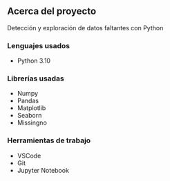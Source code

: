 ## **Acerca del proyecto**

Detección y exploración de datos faltantes con Python

### **Lenguajes usados**

- Python 3.10

### **Librerías usadas** 

- Numpy
- Pandas
- Matplotlib
- Seaborn
- Missingno

### **Herramientas de trabajo** 

- VSCode
- Git
- Jupyter Notebook
